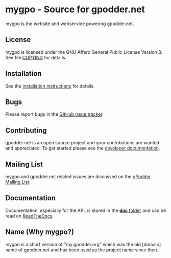 mygpo - Source for gpodder.net
==============================

mygpo is the website and webservice powering gpodder.net.



License
-------
mygpo is licensed under the GNU Affero General Public License Version 3. See file [COPYING](COPYING) for details.


Installation
------------
See the [installation instructions](http://gpoddernet.readthedocs.io/en/latest/dev/installation.html) for details.


Bugs
----
Please report bugs in the [GitHub issue tracker](https://github.com/gpodder/mygpo/issues).


Contributing
------------
gpodder.net is an open source project and your contributions are wanted and appreciated.  To get started please see the [developer documentation](http://gpoddernet.readthedocs.io/en/latest/dev/index.html).


Mailing List
------------
mygpo and gpodder.net related issues are discussed on the [gPodder Mailing List](https://gpodder.github.io/docs/mailing-list.html).


Documentation
-------------
Documentation, especially for the API, is stored in the [**doc** folder](https://github.com/gpodder/mygpo/tree/master/doc) and can be read on [ReadTheDocs](http://gpoddernet.readthedocs.io/en/latest/index.html).


Name (Why mygpo?)
------------------
mygpo is a short version of "my.gpodder.org" which was the old [domain] name of gpodder.net and has been used as the project name since then.
